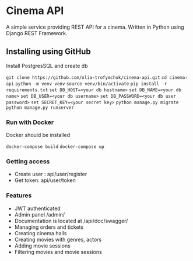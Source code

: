# Cinema API

A simple service providing REST API for a cinema. Written in Python using Django REST Framework.

## Installing using GitHub

Install PostgresSQL and create db

`git clone https://github.com/olia-trofymchuk/cinema-api.git`
`cd cinema-api`
`python -m venv venv`
`source venv/bin/activate`
`pip install -r requirements.txt`
`set DB_HOST=<your db hostname>`
`set DB_NAME=<your db name>`
`set DB_USER=<your db username>`
`set DB_PASSWORD=<your db user password>`
`set SECRET_KEY=<your secret key>`
`python manage.py migrate`
`python manage.py runserver`

### Run with Docker

Docker should be installed

`docker-compose build`
`docker-compose up`

### Getting access

- Create user : api/user/register
- Get token: api/user/token

### Features

- JWT authenticated
- Admin panel /admin/
- Documentation is located at /api/doc/swagger/
- Managing orders and tickets
- Creating cinema halls
- Creating movies with genres, actors
- Adding movie sessions
- Filtering movies and movie sessions
